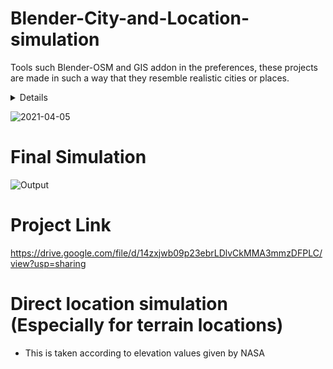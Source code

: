 # Blender-City-and-Location-simulation

Tools such Blender-OSM and GIS addon in the preferences, these projects are made in such a way that they resemble realistic cities or places.
<details>
  
 * The addon imports buildings from OpenStreetMap. Building height and number of floors are used to create the final scene. Composition into 3D parts for a building with the complex structure is also processed. A large number of roof shapes is supported. If a terrain is provided, buildings are placed on the terrain automatically.
  
 * The addon downloads and imports real world terrain data with resolution about 30 meter.
  
 * The addon can import GPX-tracks and project them on the terrain.
  
 * River, lakes, forests, vegetation are imported as polygons. If a terrain is provided, they are projected on the terrain.
  
 * Imported roads, paths and railways have width. They are represented by Blender curves with a profile object. If a terrain is provided, roads are projected on the terrain.

 </details>
  
  
 ![2021-04-05](https://user-images.githubusercontent.com/71865643/118857219-6e2eef00-b8f5-11eb-9250-ce4132c60cf8.png)

# Final Simulation
 
![Output](https://user-images.githubusercontent.com/71865643/118857545-ca920e80-b8f5-11eb-9b44-70fe01ebf54b.png)

# Project Link

https://drive.google.com/file/d/14zxjwb09p23ebrLDlvCkMMA3mmzDFPLC/view?usp=sharing




# Direct location simulation (Especially for terrain locations)

* This is taken according to elevation values given by NASA



